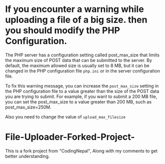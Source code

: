 # If you encounter a warning while uploading a file of a big size. then you should modify the PHP Configuration.

The PHP server has a configuration setting called post_max_size that limits the maximum size of POST data that can be submitted to the server. By default, the maximum allowed size is usually set to 8 MB, but it can be changed in the PHP configuration file `php.ini` or in the server configuration file.

To fix this warning message, you can increase the `post_max_size` setting in the PHP configuration file to a value greater than the size of the POST data you are trying to submit. For example, if you want to submit a 200 MB file, you can set the post_max_size to a value greater than 200 MB, such as post_max_size=250M.

Also you need to change the value of `upload_max_filesize`

# File-Uploader-Forked-Project-
This is a fork project from "CodingNepal", Along with my comments to get better understanding.
